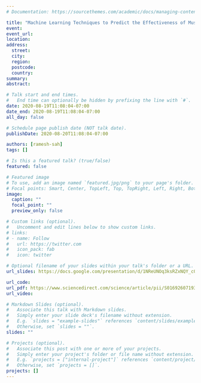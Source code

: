 ```yaml
---
# Documentation: https://sourcethemes.com/academic/docs/managing-content/

title: "Machine Learning Techniques to Predict the Effectiveness of Music Therapy: A Randomized Controlled Trail"
event:
event_url:
location:
address:
  street:
  city:
  region:
  postcode:
  country:
summary:
abstract:

# Talk start and end times.
#   End time can optionally be hidden by prefixing the line with `#`.
date: 2020-08-19T11:08:04-07:00
date_end: 2020-08-19T11:08:04-07:00
all_day: false

# Schedule page publish date (NOT talk date).
publishDate: 2020-08-20T11:08:04-07:00

authors: [ramesh-sah]
tags: []

# Is this a featured talk? (true/false)
featured: false

# Featured image
# To use, add an image named `featured.jpg/png` to your page's folder. 
# Focal points: Smart, Center, TopLeft, Top, TopRight, Left, Right, BottomLeft, Bottom, BottomRight.
image:
  caption: ""
  focal_point: ""
  preview_only: false

# Custom links (optional).
#   Uncomment and edit lines below to show custom links.
# links:
# - name: Follow
#   url: https://twitter.com
#   icon_pack: fab
#   icon: twitter

# Optional filename of your slides within your talk's folder or a URL.
url_slides: https://docs.google.com/presentation/d/1NReUNOq3ksRZxNQY_c0HKRwJI8HzBktw8S4F7yLu98o/edit?usp=sharing

url_code:
url_pdf: https://www.sciencedirect.com/science/article/pii/S0169260719301555
url_video:

# Markdown Slides (optional).
#   Associate this talk with Markdown slides.
#   Simply enter your slide deck's filename without extension.
#   E.g. `slides = "example-slides"` references `content/slides/example-slides.md`.
#   Otherwise, set `slides = ""`.
slides: ""

# Projects (optional).
#   Associate this post with one or more of your projects.
#   Simply enter your project's folder or file name without extension.
#   E.g. `projects = ["internal-project"]` references `content/project/deep-learning/index.md`.
#   Otherwise, set `projects = []`.
projects: []
---
```

